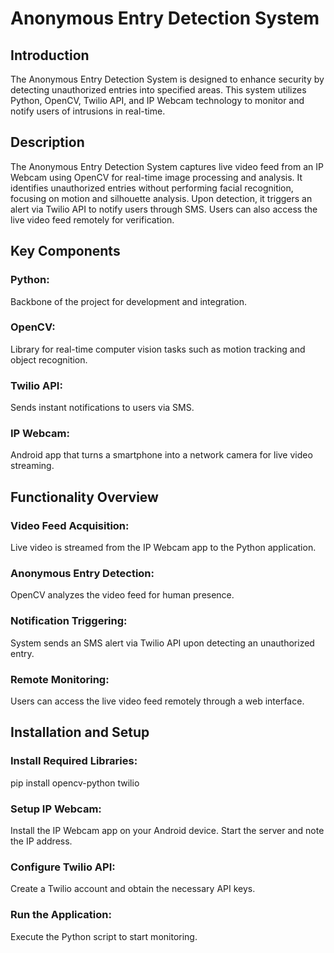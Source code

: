 # Anonymous Entry Detection System

## Introduction
The Anonymous Entry Detection System is designed to enhance security by detecting unauthorized entries into specified areas. 
This system utilizes Python, OpenCV, Twilio API, and IP Webcam technology to monitor and notify users of intrusions in real-time.

## Description
The Anonymous Entry Detection System captures live video feed from an IP Webcam using OpenCV for real-time image processing and analysis. 
It identifies unauthorized entries without performing facial recognition, focusing on motion and silhouette analysis. 
Upon detection, it triggers an alert via Twilio API to notify users through SMS. Users can also access the live video feed remotely for verification.

## Key Components

### Python:
  Backbone of the project for development and integration.
  
### OpenCV:
  Library for real-time computer vision tasks such as motion tracking and object recognition.
  
### Twilio API:
  Sends instant notifications to users via SMS.
  
### IP Webcam:
  Android app that turns a smartphone into a network camera for live video streaming.

## Functionality Overview

### Video Feed Acquisition: 
  Live video is streamed from the IP Webcam app to the Python application.
  
### Anonymous Entry Detection: 
  OpenCV analyzes the video feed for human presence.
  
### Notification Triggering: 
  System sends an SMS alert via Twilio API upon detecting an unauthorized entry.
  
### Remote Monitoring:
  Users can access the live video feed remotely through a web interface.

## Installation and Setup

### Install Required Libraries:
pip install opencv-python twilio

### Setup IP Webcam:
Install the IP Webcam app on your Android device.
Start the server and note the IP address.

### Configure Twilio API:
Create a Twilio account and obtain the necessary API keys.

### Run the Application:
Execute the Python script to start monitoring.
